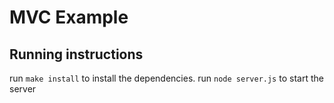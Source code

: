 # MVC Example

## Running instructions

 run `make install` to install the dependencies.
 run `node server.js` to start the server
